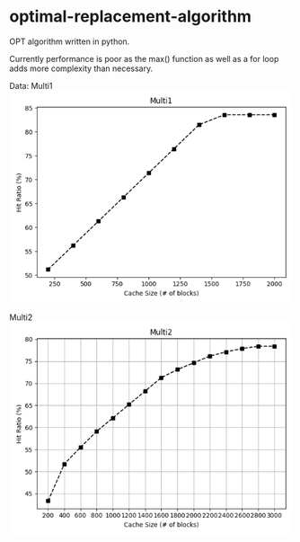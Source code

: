 # optimal-replacement-algorithm
OPT algorithm written in python.

Currently performance is poor as the max() function as well as a for loop adds more complexity than necessary.

Data:
Multi1
![Multi1](https://github.com/PolskaFly/optimal-replacement-algorithm/blob/master/images/multi1.png)


Multi2
![Multi2](https://github.com/PolskaFly/optimal-replacement-algorithm/blob/master/images/multi2.png)
